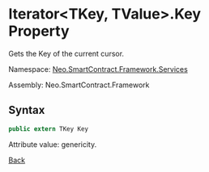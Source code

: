 # Iterator<TKey, TValue>.Key Property

Gets the Key of the current cursor.

Namespace: [Neo.SmartContract.Framework.Services](../../services.md)

Assembly: Neo.SmartContract.Framework

## Syntax

```c#
public extern TKey Key
```

Attribute value: genericity.



[Back](../Iterator.md)